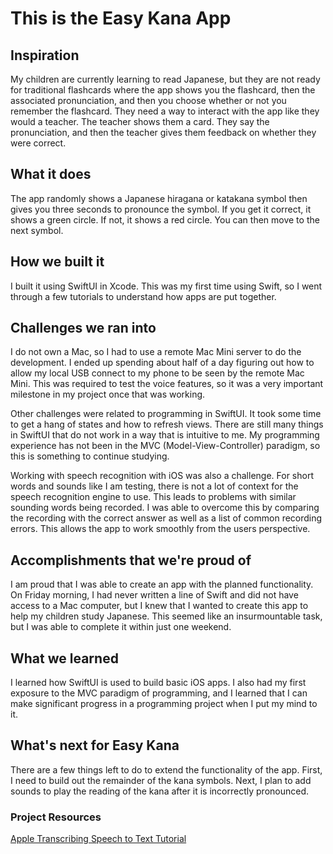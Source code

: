 # This is the Easy Kana App
## Inspiration
My children are currently learning to read Japanese, but they are not ready for traditional flashcards where the app shows you the flashcard, then the associated pronunciation, and then you choose whether or not you remember the flashcard. They need a way to interact with the app like they would a teacher. The teacher shows them a card. They say the pronunciation, and then the teacher gives them feedback on whether they were correct.

## What it does
The app randomly shows a Japanese hiragana or katakana symbol then gives you three seconds to pronounce the symbol. If you get it correct, it shows a green circle. If not, it shows a red circle. You can then move to the next symbol.

## How we built it
I built it using SwiftUI in Xcode. This was my first time using Swift, so I went through a few tutorials to understand how apps are put together.

## Challenges we ran into
I do not own a Mac, so I had to use a remote Mac Mini server to do the development. I ended up spending about half of a day figuring out how to allow my local USB connect to my phone to be seen by the remote Mac Mini. This was required to test the voice features, so it was a very important milestone in my project once that was working.

Other challenges were related to programming in SwiftUI. It took some time to get a hang of states and how to refresh views. There are still many things in SwiftUI that do not work in a way that is intuitive to me. My programming experience has not been in the MVC (Model-View-Controller) paradigm, so this is something to continue studying.

Working with speech recognition with iOS was also a challenge. For short words and sounds like I am testing, there is not a lot of context for the speech recognition engine to use. This leads to problems with similar sounding words being recorded. I was able to overcome this by comparing the recording with the correct answer as well as a list of common recording errors. This allows the app to work smoothly from the users perspective.

## Accomplishments that we're proud of
I am proud that I was able to create an app with the planned functionality. On Friday morning, I had never written a line of Swift and did not have access to a Mac computer, but I knew that I wanted to create this app to help my children study Japanese. This seemed like an insurmountable task, but I was able to complete it within just one weekend.

## What we learned
I learned how SwiftUI is used to build basic iOS apps. I also had my first exposure to the MVC paradigm of programming, and I learned that I can make significant progress in a programming project when I put my mind to it.

## What's next for Easy Kana
There are a few things left to do to extend the functionality of the app. First, I need to build out the remainder of the kana symbols. Next, I plan to add sounds to play the reading of the kana after it is incorrectly pronounced.

### Project Resources
[Apple Transcribing Speech to Text Tutorial](https://developer.apple.com/tutorials/app-dev-training/transcribing-speech-to-text)
